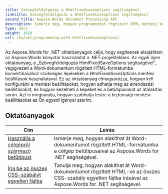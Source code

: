```yaml
---
title: Szövegfeldolgozás a Htmlfixedsaveoptions segítségével
linktitle: Szövegfeldolgozás a Htmlfixedsaveoptions segítségével
second_title: Aspose.Words Document Processing API
description: Ismerje meg, hogyan programozhat rögzített HTML mentési beállításokkal az Aspose.Words for .NET webhelyen. Az oktatóanyagok végigvezetik Önt a különböző funkciókon, amelyek segítségével fix elrendezésű, beágyazott képekkel rendelkező HTML-dokumentumokat hozhat létre.
type: docs
weight: 1610
url: /hu/net/programming-with-htmlfixedsaveoptions/
---
```

Az Aspose.Words for .NET oktatóanyagok célja, hogy segítsenek elsajátítani az Aspose.Words könyvtár használatát a .NET-projektekben. Az egyik ilyen oktatóanyag, a „Szövegfeldolgozás HtmlFixedSaveOptions segítségével”, végigvezeti a Word-dokumentum rögzített HTML-formátumba konvertálásához szükséges lépéseken a HtmlFixedSaveOptions mentési beállítások használatával. Ez az oktatóanyag elmagyarázza, hogyan kell konfigurálni a mentési beállításokat, hogyan adhatja meg az elrendezési beállításokat, és hogyan kezelheti a képeket és a betűtípusokat az átalakítás során. Azt is megtanulja, hogyan szabhatja testre a biztonsági mentési beállításokat az Ön egyedi igényei szerint.

 ## Oktatóanyagok
| Cím | Leírás |
| --- | --- |
| [Használja a célgépről származó betűtípust](./use-font-from-target-machine/) | Ismerje meg, hogyan alakíthat át Word-dokumentumot rögzített HTML-formátumba a célgép betűtípusaival az Aspose.Words for .NET segítségével. |
| [Írja be az összes CSS-szabályt egyetlen fájlba](./write-all-css-rules-in-single-file/) | Tanulja meg, hogyan alakíthat át Word-dokumentumot rögzített HTML-vé az összes CSS-szabály egyetlen fájlba írásával az Aspose.Words for .NET segítségével. |